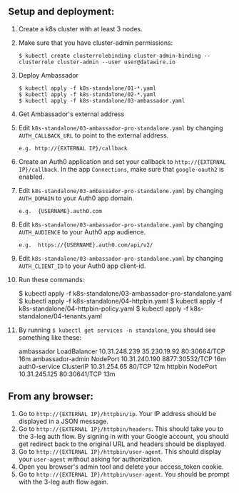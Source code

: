 ## Setup and deployment:

 1. Create a k8s cluster with at least 3 nodes.

 2. Make sure that you have cluster-admin permissions:

        $ kubectl create clusterrolebinding cluster-admin-binding --clusterrole cluster-admin --user user@datawire.io

 3. Deploy Ambassador

        $ kubectl apply -f k8s-standalone/01-*.yaml
        $ kubectl apply -f k8s-standalone/02-*.yaml
        $ kubectl apply -f k8s-standalone/03-ambassador.yaml

 4. Get Ambassador's external address

 5. Edit `k8s-standalone/03-ambassador-pro-standalone.yaml` by
    changing `AUTH_CALLBACK_URL` to point to the external address.

        e.g. http://{EXTERNAL IP}/callback

 6. Create an Auth0 application and set your callback to
    `http://{EXTERNAL IP}/callback`. In the app `Connections`, make
    sure that `google-oauth2` is enabled.

 7. Edit `k8s-standalone/03-ambassador-pro-standalone.yaml` by
    changing `AUTH_DOMAIN` to your Auth0 app domain.

        e.g.  {USERNAME}.auth0.com

 8. Edit `k8s-standalone/03-ambassador-pro-standalone.yaml` by
     changing `AUTH_AUDIENCE` to your Auth0 app audience.

        e.g.  https://{USERNAME}.auth0.com/api/v2/

 9. Edit `k8s-standalone/03-ambassador-pro-standalone.yaml` by
    changing `AUTH_CLIENT_ID` to your Auth0 app client-id.

 10. Run these commands:

        $ kubectl apply -f k8s-standalone/03-ambassador-pro-standalone.yaml
        $ kubectl apply -f k8s-standalone/04-httpbin.yaml
        $ kubectl apply -f k8s-standalone/04-httpbin-policy.yaml
        $ kubectl apply -f k8s-standalone/04-tenants.yaml

 11. By running `$ kubectl get services -n standalone`, you should see
     something like these:

        ambassador         LoadBalancer   10.31.248.239   35.230.19.92   80:30664/TCP     16m
        ambassador-admin   NodePort       10.31.240.190   <none>         8877:30532/TCP   16m
        auth0-service      ClusterIP      10.31.254.65    <none>         80/TCP           12m
        httpbin            NodePort       10.31.245.125   <none>         80:30641/TCP     13m

## From any browser:

 1. Go to `http://{EXTERNAL IP}/httpbin/ip`. Your IP address should be
    displayed in a JSON message.
 2. Go to `http://{EXTERNAL IP}/httpbin/headers`. This should take you
    to the 3-leg auth flow. By signing in with your Google account,
    you should get redirect back to the original URL and headers
    should be displayed.
 3. Go to `http://{EXTERNAL IP}/httpbin/user-agent`. This should
    display your `user-agent` without asking for authorization.
 4. Open you browser's admin tool and delete your access_token cookie.
 5. Go to `http://{EXTERNAL IP}/httpbin/user-agent`. You should be
    prompt with the 3-leg auth flow again.
